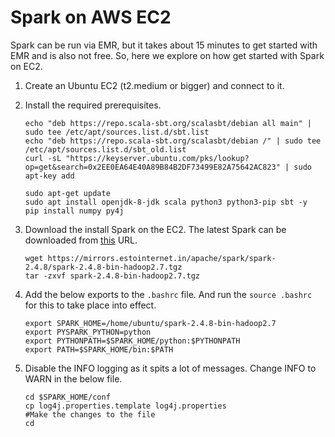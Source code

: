 
# Spark on AWS EC2

Spark can be run via EMR, but it takes about 15 minutes to get started with EMR and is also not free. So, here we explore on how get started with Spark on EC2.

1. Create an Ubuntu EC2 (t2.medium or bigger) and connect to it.

1. Install the required prerequisites.

    ```
    echo "deb https://repo.scala-sbt.org/scalasbt/debian all main" | sudo tee /etc/apt/sources.list.d/sbt.list
    echo "deb https://repo.scala-sbt.org/scalasbt/debian /" | sudo tee /etc/apt/sources.list.d/sbt_old.list
    curl -sL "https://keyserver.ubuntu.com/pks/lookup?op=get&search=0x2EE0EA64E40A89B84B2DF73499E82A75642AC823" | sudo apt-key add

    sudo apt-get update
    sudo apt install openjdk-8-jdk scala python3 python3-pip sbt -y
    pip install numpy py4j
    ```
1. Download the install Spark on the EC2. The latest Spark can be downloaded from [this](https://spark.apache.org/downloads.html) URL.

    ```
    wget https://mirrors.estointernet.in/apache/spark/spark-2.4.8/spark-2.4.8-bin-hadoop2.7.tgz
    tar -zxvf spark-2.4.8-bin-hadoop2.7.tgz
    ```

1. Add the below exports to the `.bashrc` file. And run the `source .bashrc` for this to take place into effect.

    ```
    export SPARK_HOME=/home/ubuntu/spark-2.4.8-bin-hadoop2.7
    export PYSPARK_PYTHON=python
    export PYTHONPATH=$SPARK_HOME/python:$PYTHONPATH
    export PATH=$SPARK_HOME/bin:$PATH
    ```
1. Disable the INFO logging as it spits a lot of messages. Change INFO to WARN in the below file.

    ```
    cd $SPARK_HOME/conf
    cp log4j.properties.template log4j.properties
    #Make the changes to the file
    cd
    ```
